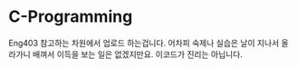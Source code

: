 C-Programming
=============

Eng403 
참고하는 차원에서 업로드 하는겁니다.
어차피 숙제나 실습은 날이 지나서 올라가니
배껴서 이득을 보는 일은 없겠지만요.
이코드가 진리는 아닙니다.
